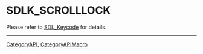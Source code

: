 # SDLK_SCROLLLOCK

Please refer to [SDL_Keycode](SDL_Keycode) for details.

----
[CategoryAPI](CategoryAPI), [CategoryAPIMacro](CategoryAPIMacro)


